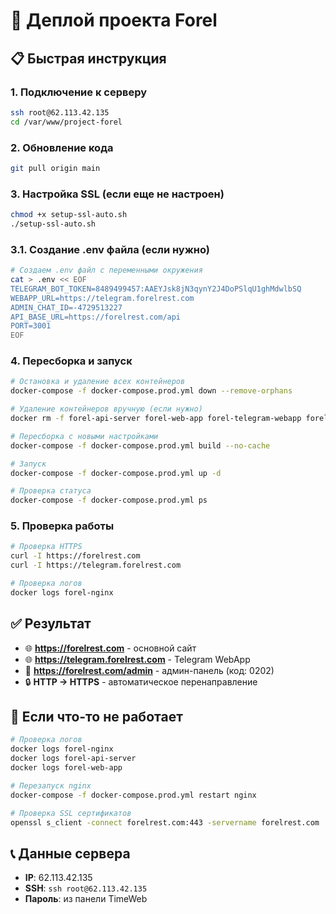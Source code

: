 # 🚀 Деплой проекта Forel

## 📋 Быстрая инструкция

### 1. Подключение к серверу
```bash
ssh root@62.113.42.135
cd /var/www/project-forel
```

### 2. Обновление кода
```bash
git pull origin main
```

### 3. Настройка SSL (если еще не настроен)
```bash
chmod +x setup-ssl-auto.sh
./setup-ssl-auto.sh
```

### 3.1. Создание .env файла (если нужно)
```bash
# Создаем .env файл с переменными окружения
cat > .env << EOF
TELEGRAM_BOT_TOKEN=8489499457:AAEYJsk8jN3qynY2J4DoPSlqU1ghMdwlbSQ
WEBAPP_URL=https://telegram.forelrest.com
ADMIN_CHAT_ID=-4729513227
API_BASE_URL=https://forelrest.com/api
PORT=3001
EOF
```

### 4. Пересборка и запуск
```bash
# Остановка и удаление всех контейнеров
docker-compose -f docker-compose.prod.yml down --remove-orphans

# Удаление контейнеров вручную (если нужно)
docker rm -f forel-api-server forel-web-app forel-telegram-webapp forel-nginx forel-telegram-bot 2>/dev/null || true

# Пересборка с новыми настройками
docker-compose -f docker-compose.prod.yml build --no-cache

# Запуск
docker-compose -f docker-compose.prod.yml up -d

# Проверка статуса
docker-compose -f docker-compose.prod.yml ps
```

### 5. Проверка работы
```bash
# Проверка HTTPS
curl -I https://forelrest.com
curl -I https://telegram.forelrest.com

# Проверка логов
docker logs forel-nginx
```

## ✅ Результат
- 🌐 **https://forelrest.com** - основной сайт
- 🌐 **https://telegram.forelrest.com** - Telegram WebApp  
- 🔐 **https://forelrest.com/admin** - админ-панель (код: 0202)
- 🔒 **HTTP → HTTPS** - автоматическое перенаправление

## 🔧 Если что-то не работает
```bash
# Проверка логов
docker logs forel-nginx
docker logs forel-api-server
docker logs forel-web-app

# Перезапуск nginx
docker-compose -f docker-compose.prod.yml restart nginx

# Проверка SSL сертификатов
openssl s_client -connect forelrest.com:443 -servername forelrest.com
```

## 📞 Данные сервера
- **IP**: 62.113.42.135
- **SSH**: `ssh root@62.113.42.135`
- **Пароль**: из панели TimeWeb
